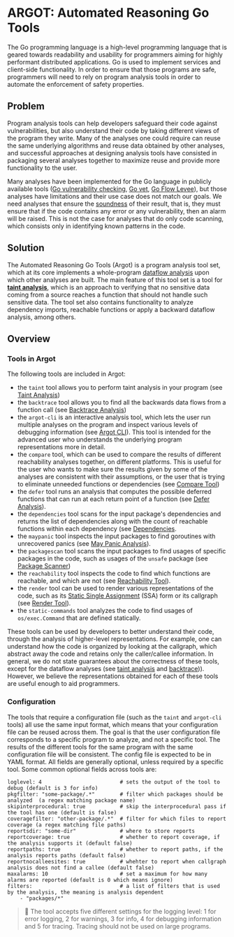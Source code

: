 
# ARGOT: Automated Reasoning Go Tools

The Go programming language is a high-level programming language that is geared towards readability and usability for programmers aiming for highly performant distributed applications. Go is used to implement services and client-side functionality. In order to ensure that those programs are safe, programmers will need to rely on program analysis tools in order to automate the enforcement of safety properties.

## Problem

Program analysis tools can help developers safeguard their code against vulnerabilities, but also understand their code by taking different views of the program they write. Many of the analyses one could require can reuse the same underlying algorithms and reuse data obtained by other analyses, and successful approaches at designing analysis tools have consisted in packaging several analyses together to maximize reuse and provide more functionality to the user.

Many analyses have been implemented for the Go language in publicly available tools ([Go vulnerability checking](https://pkg.go.dev/golang.org/x/vuln/cmd/govulncheck),
[Go vet](https://pkg.go.dev/cmd/vet), [Go Flow Levee](https://github.com/google/go-flow-levee)), but those analyses have limitations and their use case does not match our goals.
We need analyses that ensure the [soundness](https://cacm.acm.org/blogs/blog-cacm/236068-soundness-and-completeness-with-precision/fulltext) of their result, that is, they must ensure that if the code contains any error or any vulnerability, then an alarm will be raised. This is not the case for analyses that do only code scanning, which consists only in identifying known patterns in the code.

## Solution

The Automated Reasoning Go Tools (Argot) is a program analysis tool set, which at its core implements a whole-program [dataflow analysis](https://en.wikipedia.org/wiki/Data-flow_analysis) upon which other analyses are built. The main feature of this tool set is a tool for [**taint analysis**](https://en.wikipedia.org/wiki/Taint_checking), which is an approach to verifying that no sensitive data coming from a source reaches a function that should not handle such sensitive data. The tool set also contains functionality to analyze dependency imports, reachable functions or apply a backward dataflow analysis, among others.




## Overview

### Tools in Argot

The following tools are included in Argot:
- the `taint` tool allows you to perform taint analysis in your program (see [Taint Analysis](01_taint.md#taint-analysis))
- the `backtrace` tool allows you to find all the backwards data flows from a function call (see [Backtrace Analysis](02_backtrace.md#backtrace-analysis))
- the `argot-cli` is an interactive analysis tool, which lets the user run multiple analyses on the program and inspect various levels of debugging information (see [Argot CLI](03_argotcli.md#argot-cli)). This tool is intended for the advanced user who understands the underlying program representations more in detail.
- the `compare` tool, which can be used to compare the results of different reachability analyses together, on different platforms. This is useful for the user who wants to make sure the results given by some of the analyses are consistent with their assumptions, or the user that is trying to eliminate unneeded functions or dependencies (see [Compare Tool](04_compare.md#compare-tool))
- the `defer` tool runs an analysis that computes the possible deferred functions that can run at each return point of a function (see [Defer Analysis](05_defer.md#defer-analysis)).
- the `dependencies` tool scans for the input package's dependencies and returns the list of dependencies along with the count of reachable functions within each dependency (see [Dependencies](06_dependencies.md#dependency-scanner).
- the `maypanic` tool inspects the input packages to find goroutines with unrecovered panics (see [May Panic Analysis](07_maypanic.md#may-panic-analysis)).
- the `packagescan` tool scans the input packages to find usages of specific packages in the code, such as usages of the `unsafe` package (see [Package Scanner](08_packagescan.md#package-scanner))
- the `reachability` tool inspects the code to find which functions are reachable, and which are not (see [Reachability Tool](09_reachability.md#reachability-tool)).
- the `render` tool can be used to render various representations of the code, such as its [Static Single Assignment](https://en.wikipedia.org/wiki/Static_single-assignment_form) (SSA) form or its callgraph (see [Render Tool](10_render.md#render-tool)).
- the `static-commands` tool analyzes the code to find usages of `os/exec.Command` that are defined statically.

These tools can be used by developers to better understand their code, through the analysis of higher-level representations. For example, one can understand how the code is organized by looking at the callgraph, which abstract away the code and retains only the caller/callee information. In general, we do not state guarantees about the correctness of these tools, except for the dataflow analyses (see [taint analysis](01_taint.md#taint-analysis) and [backtrace](02_backtrace.md#backtrace-analysis))). However, we believe the representations obtained for each of these tools are useful enough to aid programmers.

### Configuration

The tools that require a configuration file (such as the `taint` and `argot-cli` tools) all use the same input format, which means that your configuration file can be reused across them. The goal is that the user configuration file corresponds to a specific program to analyze, and not a specific tool. The results of the different tools for the same program with the same configuration file will be consistent.
The config file is expected to be in YAML format. All fields are generally optional, unless required by a specific tool.
Some common optional fields across tools are:

```[yaml]
loglevel: 4                         # sets the output of the tool to debug (default is 3 for info)
pkgfilter: "some-package/.*"        # filter which packages should be analyzed  (a regex matching package name)
skipinterprocedural: true           # skip the interprocedural pass if the tool has one (default is false)
coveragefilter: "other-package/.*"  # filter for which files to report coverage (a regex matching file paths)
reportsdir: "some-dir"              # where to store reports
reportcoverage: true                # whether to report coverage, if the analysis supports it (default false)
reportpaths: true                   # whether to report paths, if the analysis reports paths (default false)
reportnocalleesites: true           # whehter to report when callgraph analysis does not find a callee (default false)
maxalarms: 10                       # set a maximum for how many alarms are reported (default is 0 which means ignore)
filters:                            # a list of filters that is used by the analysis, the meaning is analysis dependent
    - "packages/*"
```

> 📝 The tool accepts five different settings for the logging level: 1 for error logging, 2 for warnings, 3 for info, 4 for debugging information and 5 for tracing. Tracing should not be used on large programs.

